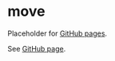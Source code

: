 # move

Placeholder for [GitHub pages].

See [GitHub page].

[GitHub page]: https://garage.senzing.com/move
[GitHub pages]: https://pages.github.com/
